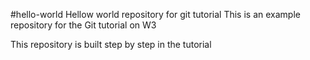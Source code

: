 #hello-world
Hellow world repository for git tutorial
This is an example repository for the Git tutorial on W3

This repository is built step by step in the tutorial